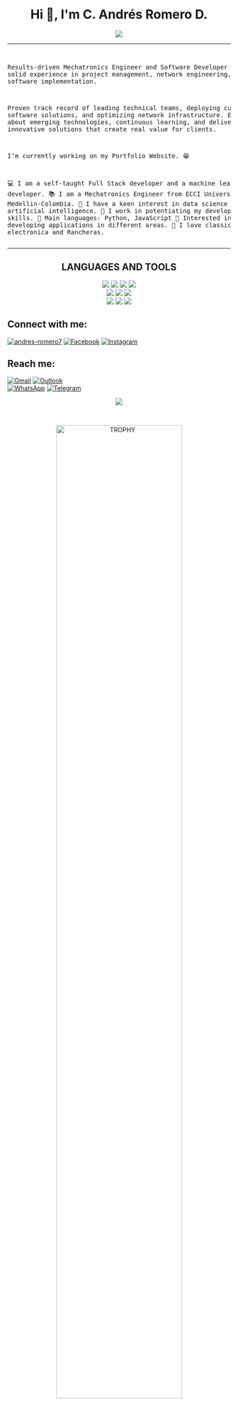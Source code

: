 <h1 align="center">Hi 👋, I'm C. Andrés Romero D.</h1>

<p align="center">
	<a href="https://github.com/CaRomero7">
		<img src="https://readme-typing-svg.herokuapp.com?lines=Mechatronics+Engineer;Software+Developer;SMC®;DevOps;Python;Data+Analytics;DS%20|%20AI%20|%20ML%20Enthusiastic;Always%20learning%20new%20things&center=true&width=380&height=45">
	</a>
</p>

<hr>
<pre>
	
Results-driven Mechatronics Engineer and Software Developer with solid experience in project management, network 
engineering, and software implementation.


Proven track record of leading technical teams, deploying customized software solutions, and optimizing network 
infrastructure. Enthusiastic about emerging technologies, continuous learning, and delivering innovative 
solutions that create real value for clients.

I’m currently working on my Portfolio Website. 😁

💻 I am a self-taught Full Stack developer and a machine learning developer.
📚 I am a Mechatronics Engineer from ECCI University in Medellin-Colombia.
📝 I have a keen interest in data science and artificial intelligence.
🔭 I work in potentiating my development skills.
🌟 Main languages: Python, JavaScript
🚩 Interested in developing applications in different areas.
🎵 I love classic Rock, electronica and Rancheras.
</pre>
<hr>

<h2 align="center">LANGUAGES AND TOOLS</h2>
<p align="center">
<img src="https://img.shields.io/badge/HTML5-E34F26?style=for-the-badge&logo=html5&logoColor=white&labelColor=101010">
<img src="https://img.shields.io/badge/CSS3-1572B6?style=for-the-badge&logo=css3&logoColor=white&labelColor=101010">
<img src="https://img.shields.io/badge/JAVASCRIPT-F7DF1E?style=for-the-badge&logo=javascript&logoColor=white&labelColor=101010">
<img src="https://img.shields.io/badge/PYTHON-3776AB?style=for-the-badge&logo=python&logoColor=white&labelColor=101010">
<!--<img src="https://img.shields.io/badge/AWS-232F3E?style=for-the-badge&logo=amazonaws&logoColor=white&labelColor=101010"> -->
</br>
<img src="https://img.shields.io/badge/MySQL-4479A1?style=for-the-badge&logo=mysql&logoColor=white&labelColor=101010">
<!-- <img src="https://img.shields.io/badge/REACT-61DAFB?style=for-the-badge&logo=mysql&logoColor=white&labelColor=101010"> -->
<img src="https://img.shields.io/badge/PANDAS-150458?style=for-the-badge&logo=pandas&logoColor=white&labelColor=101010">
<img src="https://img.shields.io/badge/NUMPY-013243?style=for-the-badge&logo=numpy&logoColor=white&labelColor=101010">
</br>
<img src="https://img.shields.io/badge/GIT-F05032?style=for-the-badge&logo=git&logoColor=white&labelColor=101010">
<img src="https://img.shields.io/badge/POSTMAN-FF6C37?style=for-the-badge&logo=postman&logoColor=white&labelColor=101010">
<img src="https://img.shields.io/badge/VISUAL STUDIO CODE-007ACC?style=for-the-badge&logo=visualstudiocode&logoColor=white&labelColor=101010">
</p>

<h2 align="left">Connect with me:</h2>
<p align="left">
<a href="https://linkedin.com/in/andres-romero7" target="_blank"><img src="https://img.shields.io/badge/LinkedIn-0A66C2.svg?style=for-the-badge&logo=linkedin&logoColor=white&labelColor=101010" alt="andres-romero7"/></a>
<a href="https://www.facebook.com/CaRomero77/" target="blank"><img src="https://img.shields.io/badge/Facebook-0866FF.svg?style=for-the-badge&logo=facebook&logoColor=white&labelColor=101010" alt="Facebook"/></a>
<a href="https://instagram.com/ca_romero91" target="blank"><img src="https://img.shields.io/badge/Instagram-E4405F.svg?style=for-the-badge&logo=instagram&logoColor=white&labelColor=101010" alt="Instagram"/></a>
</p>

<h2 align="left">Reach me:</h2>

<a href="mailto:andresromerodoncel@gmail.com"><img src="https://img.shields.io/badge/gmail-%23EA4335.svg?style=for-the-badge&logo=gmail&logoColor=white&labelColor=101010" alt="Gmail"/></a>
<a href="mailto:c.andresromero@outlook.com" target="_blank"><img src="https://img.shields.io/badge/Outlook-0078D4.svg?style=for-the-badge&logo=microsoftoutlook&logoColor=white&labelColor=101010" alt="Outlook"/></a>
</br>
<a  href="https://wa.link/zc6lmj" target="_blank"><img src="https://img.shields.io/badge/Whatsapp-25D366.svg?style=for-the-badge&logo=whatsapp&logoColor=white&labelColor=101010" alt="WhatsApp"/></a>
<a  href="https://t.me/Ca_Romero" target="_blank"><img src="https://img.shields.io/badge/Telegram-26A5E4.svg?style=for-the-badge&logo=telegram&logoColor=white&labelColor=101010" alt="Telegram"/></a>
</br>

<p align="center"><img src="https://github-readme-stats.vercel.app/api/top-langs/?username=CaRomero7&theme=dark&hide_border=false&no-bg=true&no-frame=true&langs_count=7"/></p>
</br>
<p align="center"><img align="center" width=75% src="https://github-profile-trophy.vercel.app/?username=CaRomero7&theme=radical&row=1&column=7&margin-h=15&margin-w=5&no-bg=true" alt="TROPHY"/></p>

